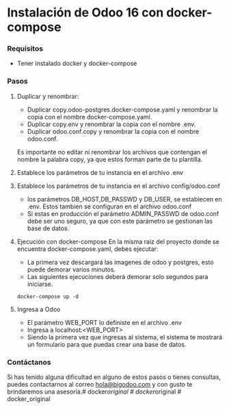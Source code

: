 # Instalación de Odoo 16 con docker-compose
### Requisitos
* Tener instalado docker y docker-compose

### Pasos
1. Duplicar y renombrar: 
    * Duplicar copy.odoo-postgres.docker-compose.yaml y renombrar la copia con el nombre docker-compose.yaml.
    * Duplicar copy.env y renombrar la copia con el nombre .env.
    * Duplicar odoo.conf.copy y renombrar la copia con el nombre odoo.conf.

    Es importante no editar ni renombrar los archivos que contengan el nombre la palabra copy, ya que estos forman parte de tu plantilla.
2. Establece los parámetros de tu instancia en el archivo .env
3. Establece los parámetros de tu instancia en el archivo config/odoo.conf
    * los parámetros DB_HOST,DB_PASSWD y DB_USER, se establecen en .env. Estos tambien se configuran en el archivo odoo.conf 
    * Si estas en producción el parámetro ADMIN_PASSWD de odoo.conf debe ser uno seguro, ya que con este parámetro se gestionan las base de datos.
4. Ejecución con docker-compose
En la misma raiz del proyecto donde se encuentra docker-compose.yaml, debes ejecutar:
    * La primera vez descargará las imagenes de odoo y postgres, esto puede demorar varios minutos.
    * Las siguientes ejecuciones deberá demorar solo segundos para iniciarse.

    ~~~~
    docker-compose up -d
    ~~~~
    
    
5. Ingresa a Odoo
    * El parámetro WEB_PORT lo definiste en el archivo .env
    * Ingresa a localhost:<WEB_PORT>
    * Siendo la primera vez que ingresas al sistema, el sistema te mostrará un formulario para que puedas crear una base de datos.

### Contáctanos
Si has tenido alguna dificultad en alguno de estos pasos o tienes consultas, puedes contactarnos al correo hola@bigodoo.com y con gusto te brindaremos una asesoría.#   d o c k e r _ o r i g i n a l  
 #   d o c k e r _ o r i g i n a l  
 #   d o c k e r _ o r i g i n a l  
 